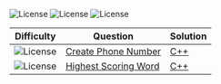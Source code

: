 ![License](https://img.shields.io/badge/Easy-E6E6E6)
![License](https://img.shields.io/badge/Medium-E6E6E6)
![License](https://img.shields.io/badge/Hard-ECB613)

|Difficulty|Question|Solution|
|-|-|-|
| ![License](https://img.shields.io/badge/6%20kyu-ECB613)|[Create Phone Number](https://www.codewars.com/kata/525f50e3b73515a6db000b83/train/cpp)|[C++](https://github.com/4c6f7665/Codewars/blob/main/C%2B%2B/Create_Phone_Number.cpp)
| ![License](https://img.shields.io/badge/6%20kyu-ECB613)|[Highest Scoring Word](https://www.codewars.com/kata/57eb8fcdf670e99d9b000272/train/cpp)|[C++](https://github.com/4c6f7665/Codewars/blob/main/C%2B%2B/Highest_Scoring_Word.cpp)
